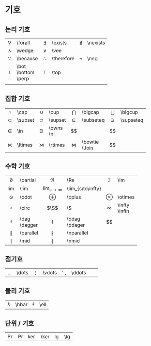 # 기호
## 논리 기호

|                  |                            |                    |            |                  |          |
| :--------------: | :------------------------- | :----------------: | :--------- | :--------------: | :------- |
| $\forall$  | \forall                    |  $\exists$   | \exists    | $\nexists$ | \nexists |
|  $\wedge$  | \wedge                     |    $\vee$    | \vee       |                  |          |
| $\because$ | \because                   | $\therefore$ | \therefore |   $\neg$   | \neg     |
|  $\perp$   | \bot<br/>\bottom<br/>\perp |    $\top$    | \top       |                  |          |
|                  |                            |                    |            |                  |          |
## 집합 기호

|                 |         |                 |               |                   |                   |                   |           |
| :-------------: | :------ | :-------------: | :------------ | :---------------: | :---------------- | :---------------: | :-------- |
|  $\cap$   | \cap    |  $\cup$   | \cup          |  $\bigcap$  | \bigcap           |  $\bigcup$  | \bigcup   |
| $\subset$ | \subset | $\supset$ | \supset       | $\subseteq$ | \subseteq         | $\supseteq$ | \supseteq |
|   $\in$   | \in     |   $\ni$   | \owns<br/>\ni |     $$      |                   |     $$      |           |
| $\ltimes$ | \ltimes | $\rtimes$ | \rtimes       |  $\bowtie$  | \bowtie<br/>\Join |     $$      |           |
## 수학 기호
|                   |                  |                           |                     |                 |                   |
| :---------------: | :--------------- | :-----------------------: | :------------------ | :-------------: | :---------------- |
| $\partial$  | \partial         |        $\Re$        | \Re                 |   $\Im$   | \Im               |
|   $\lim$    | \lim             | $\lim_{s\to\infty}$ | \lim_\{s\to\infty\} |                 |                   |
|   $\odot$   | \odot            |      $\oplus$       | \oplus              | $\otimes$ | \otimes           |
|   $\circ$   | \circ            |        $\S$         | \S                  | $\infty$  | \infty<br/>\infin |
|  $\dagger$  | \dag<br/>\dagger |     $\ddagger$      | \ddag<br/>\ddager   |    $$     |                   |
| $\parallel$ | \parallel        |    $\nparallel$     | \nparallel          |                 |                   |
|   $\mid$    | \mid             |       $\nmid$       | \nmid               |                 |                   |
## 점기호
|               |       |                |        |                |        |     |     |
| :-----------: | :---- | :------------: | :----- | :------------: | :----- | :-: | :-- |
| $\dots$ | \dots | $\vdots$ | \vdots | $\ddots$ | \ddots |     |     |
## 물리 기호
|               |       |              |      |
| ------------- | ----- | ------------ | ---- |
| $\hbar$ | \hbar | $\ell$ | \ell |
## 단위 / 기호
|             |     |              |      |             |     |
| :---------: | :-- | :----------: | :--- | :---------: | :-- |
| $\Pr$ | Pr  | $\ker$ | \ker | $\lg$ | \lg |


